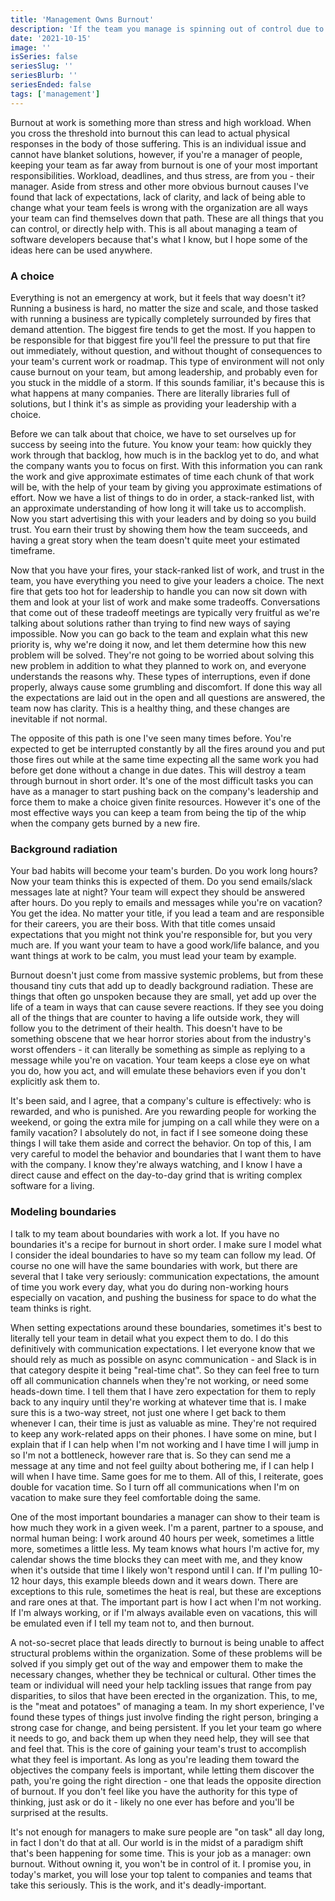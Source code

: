 ```yaml
---
title: 'Management Owns Burnout'
description: 'If the team you manage is spinning out of control due to burnout, it is your fault. What do we do now?'
date: '2021-10-15'
image: ''
isSeries: false
seriesSlug: ''
seriesBlurb: ''
seriesEnded: false
tags: ['management']
---
```


Burnout at work is something more than stress and high workload. When you cross the threshold into burnout this can lead to actual physical responses in the body of those suffering. This is an individual issue and cannot have blanket solutions, however, if you're a manager of people, keeping your team as far away from burnout is one of your most important responsibilities. Workload, deadlines, and thus stress, are from you - their manager. Aside from stress and other more obvious burnout causes I've found that lack of expectations, lack of clarity, and lack of being able to change what your team feels is wrong with the organization are all ways your team can find themselves down that path. These are all things that you can control, or directly help with. This is all about managing a team of software developers because that's what I know, but I hope some of the ideas here can be used anywhere.

### A choice

Everything is not an emergency at work, but it feels that way doesn't it? Running a business is hard, no matter the size and scale, and those tasked with running a business are typically completely surrounded by fires that demand attention. The biggest fire tends to get the most. If you happen to be responsible for that biggest fire you'll feel the pressure to put that fire out immediately, without question, and without thought of consequences to your team's current work or roadmap. This type of environment will not only cause burnout on your team, but among leadership, and probably even for you stuck in the middle of a storm. If this sounds familiar, it's because this is what happens at many companies. There are literally libraries full of solutions, but I think it's as simple as providing your leadership with a choice.

Before we can talk about that choice, we have to set ourselves up for success by seeing into the future. You know your team: how quickly they work through that backlog, how much is in the backlog yet to do, and what the company wants you to focus on first. With this information you can rank the work and give approximate estimates of time each chunk of that work will be, with the help of your team by giving you approximate estimations of effort. Now we have a list of things to do in order, a stack-ranked list, with an approximate understanding of how long it will take us to accomplish. Now you start advertising this with your leaders and by doing so you build trust. You earn their trust by showing them how the team succeeds, and having a great story when the team doesn't quite meet your estimated timeframe.

Now that you have your fires, your stack-ranked list of work, and trust in the team, you have everything you need to give your leaders a choice. The next fire that gets too hot for leadership to handle you can now sit down with them and look at your list of work and make some tradeoffs. Conversations that come out of these tradeoff meetings are typically very fruitful as we're talking about solutions rather than trying to find new ways of saying impossible. Now you can go back to the team and explain what this new priority is, why we're doing it now, and let them determine how this new problem will be solved. They're not going to be worried about solving this new problem in addition to what they planned to work on, and everyone understands the reasons why. These types of interruptions, even if done properly, always cause some grumbling and discomfort. If done this way all the expectations are laid out in the open and all questions are answered, the team now has clarity. This is a healthy thing, and these changes are inevitable if not normal.

The opposite of this path is one I've seen many times before. You're expected to get be interrupted constantly by all the fires around you and put those fires out while at the same time expecting all the same work you had before get done without a change in due dates. This will destroy a team through burnout in short order. It's one of the most difficult tasks you can have as a manager to start pushing back on the company's leadership and force them to make a choice given finite resources. However it's one of the most effective ways you can keep a team from being the tip of the whip when the company gets burned by a new fire.

### Background radiation

Your bad habits will become your team's burden. Do you work long hours? Now your team thinks this is expected of them. Do you send emails/slack messages late at night? Your team will expect they should be answered after hours. Do you reply to emails and messages while you're on vacation? You get the idea. No matter your title, if you lead a team and are responsible for their careers, you are their boss. With that title comes unsaid expectations that you might not think you're responsible for, but you very much are. If you want your team to have a good work/life balance, and you want things at work to be calm, you must lead your team by example.

Burnout doesn't just come from massive systemic problems, but from these thousand tiny cuts that add up to deadly background radiation. These are things that often go unspoken because they are small, yet add up over the life of a team in ways that can cause severe reactions. If they see you doing all of the things that are counter to having a life outside work, they will follow you to the detriment of their health. This doesn't have to be something obscene that we hear horror stories about from the industry's worst offenders - it can literally be something as simple as replying to a message while you're on vacation. Your team keeps a close eye on what you do, how you act, and will emulate these behaviors even if you don't explicitly ask them to.

It's been said, and I agree, that a company's culture is effectively: who is rewarded, and who is punished. Are you rewarding people for working the weekend, or going the extra mile for jumping on a call while they were on a family vacation? I absolutely do not, in fact if I see someone doing these things I will take them aside and correct the behavior. On top of this, I am very careful to model the behavior and boundaries that I want them to have with the company. I know they're always watching, and I know I have a direct cause and effect on the day-to-day grind that is writing complex software for a living.

### Modeling boundaries

I talk to my team about boundaries with work a lot. If you have no boundaries it's a recipe for burnout in short order. I make sure I model what I consider the ideal boundaries to have so my team can follow my lead. Of course no one will have the same boundaries with work, but there are several that I take very seriously: communication expectations, the amount of time you work every day, what you do during non-working hours especially on vacation, and pushing the business for space to do what the team thinks is right.

When setting expectations around these boundaries, sometimes it's best to literally tell your team in detail what you expect them to do. I do this definitively with communication expectations. I let everyone know that we should rely as much as possible on async communication - and Slack is in that category despite it being "real-time chat". So they can feel free to turn off all communication channels when they're not working, or need some heads-down time. I tell them that I have zero expectation for them to reply back to any inquiry until they're working at whatever time that is. I make sure this is a two-way street, not just one where I get back to them whenever I can, their time is just as valuable as mine. They're not required to keep any work-related apps on their phones. I have some on mine, but I explain that if I can help when I'm not working and I have time I will jump in so I'm not a bottleneck, however rare that is. So they can send me a message at any time and not feel guilty about bothering me, if I can help I will when I have time. Same goes for me to them. All of this, I reiterate, goes double for vacation time. So I turn off all communications when I'm on vacation to make sure they feel comfortable doing the same.

One of the most important boundaries a manager can show to their team is how much they work in a given week. I'm a parent, partner to a spouse, and normal human being: I work around 40 hours per week, sometimes a little more, sometimes a little less. My team knows what hours I'm active for, my calendar shows the time blocks they can meet with me, and they know when it's outside that time I likely won't respond until I can. If I'm pulling 10-12 hour days, this example bleeds down and it wears down. There are exceptions to this rule, sometimes the heat is real, but these are exceptions and rare ones at that. The important part is how I act when I'm not working. If I'm always working, or if I'm always available even on vacations, this will be emulated even if I tell my team not to, and then burnout.

A not-so-secret place that leads directly to burnout is being unable to affect structural problems within the organization. Some of these problems will be solved if you simply get out of the way and empower them to make the necessary changes, whether they be technical or cultural. Other times the team or individual will need your help tackling issues that range from pay disparities, to silos that have been erected in the organization. This, to me, is the "meat and potatoes" of managing a team. In my short experience, I've found these types of things just involve finding the right person, bringing a strong case for change, and being persistent. If you let your team go where it needs to go, and back them up when they need help, they will see that and feel that. This is the core of gaining your team's trust to accomplish what they feel is important. As long as you're leading them toward the objectives the company feels is important, while letting them discover the path, you're going the right direction - one that leads the opposite direction of burnout. If you don't feel like you have the authority for this type of thinking, just ask or do it - likely no one ever has before and you'll be surprised at the results.

It's not enough for managers to make sure people are "on task" all day long, in fact I don't do that at all. Our world is in the midst of a paradigm shift that's been happening for some time. This is your job as a manager: own burnout. Without owning it, you won't be in control of it. I promise you, in today's market, you will lose your top talent to companies and teams that take this seriously. This is the work, and it's deadly-important.